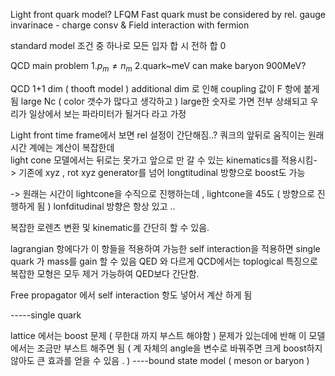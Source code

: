Light front quark model? LFQM
Fast quark must be considered by rel.
gauge invarinace - charge consv &  Field interaction with fermion 

standard model 조건 중 하나로 
모든 입자 합 시 전하 합 0 

QCD main problem 
1.$p_{m} \neq n_{m}$ 
2.quark~meV can make baryon 900MeV?

QCD 1+1 dim ( thooft model )
additional dim 로 인해 coupling 값이 F 항에 붙게 됨 
large Nc ( color 갯수가 많다고 생각하고 ) large한 숫자로 가면 전부 상쇄되고 우리가 일상에서 보는 
파라미터가 될거다 라고 가정 


Light front time frame에서 보면 rel 설정이 간단해짐..?
쿼크의 앞뒤로 움직이는 원래 시간 계에는 계산이 복잡한데   
light cone 모델에서는 뒤로는 못가고 앞으로 만 갈 수 있는 kinematics를 적용시킴- > 
기존에 xyz , rot xyz  generator를 넘어 longtitudinal 방향으로 boost도 가능 

-> 원래는 시간이  lightcone을 수직으로 진행하는데 , lightcone을 45도 ( 방향으로 진행하게 됨 )
lonfditudinal 방향은 항상 있고 ..

복잡한 로렌츠 변환 및 kinematic를 간단히 할 수 있음.

lagrangian 항에다가  이 항들을 적용하여 가능한 self interaction을 적용하면 single quark 가 mass를 gain 할 수 있음 
QED 와 다르게 QCD에서는 toplogical 특징으로 복잡한 모형은 모두 제거 가능하여 QED보다 간단함. 

Free propagator 에서 self interaction 항도 넣어서 계산 하게 됨 

-----single quark 

lattice 에서는 boost 문제 ( 무한대 까지 부스트 해야함 ) 문제가 있는데에 반해 이 모델에서는 
조금만 부스트 해주면 됨 ( 계 자체의 angle을 변수로 바꿔주면 크게 boost하지 않아도 큰 효과를 얻을 수 있음 . )
----bound state model (  meson or baryon )




